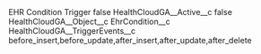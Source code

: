 <?xml version="1.0" encoding="UTF-8"?>
<CustomMetadata xmlns="http://soap.sforce.com/2006/04/metadata" xmlns:xsi="http://www.w3.org/2001/XMLSchema-instance" xmlns:xsd="http://www.w3.org/2001/XMLSchema">
    <label>EHR Condition Trigger</label>
    <protected>false</protected>
    <values>
        <field>HealthCloudGA__Active__c</field>
        <value xsi:type="xsd:boolean">false</value>
    </values>
    <values>
        <field>HealthCloudGA__Object__c</field>
        <value xsi:type="xsd:string">EhrCondition__c</value>
    </values>
    <values>
        <field>HealthCloudGA__TriggerEvents__c</field>
        <value xsi:type="xsd:string">before_insert,before_update,after_insert,after_update,after_delete</value>
    </values>
</CustomMetadata>

